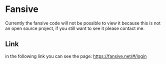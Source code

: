 # Fansive

Currently the fansive code will not be possible to view it because this is not an open source project, if you still want to see it please contact me.

## Link

in the following link you can see the page: 
https://fansive.net/#/login


